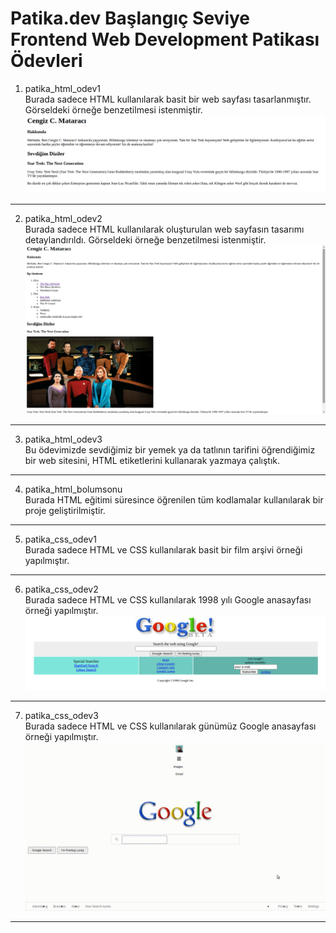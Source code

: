 # Patika.dev Başlangıç Seviye Frontend Web Development Patikası Ödevleri

1. patika_html_odev1 <br>
Burada sadece HTML kullanılarak basit bir web sayfası tasarlanmıştır. Görseldeki örneğe benzetilmesi istenmiştir.
![HTML ödevi1](img/html1.png)
---------------------------------------------------------
2. patika_html_odev2 <br>
Burada sadece HTML kullanılarak oluşturulan web sayfasın tasarımı detaylandırıldı. Görseldeki örneğe benzetilmesi istenmiştir.
![HTML ödevi2](img/html2.png)
---------------------------------------------------------
3. patika_html_odev3 <br>
Bu ödevimizde sevdiğimiz bir yemek ya da tatlının tarifini öğrendiğimiz bir web sitesini, HTML etiketlerini kullanarak yazmaya çalıştık.
---------------------------------------------------------
4. patika_html_bolumsonu <br>
Burada HTML eğitimi süresince öğrenilen tüm kodlamalar kullanılarak bir proje geliştirilmiştir.
---------------------------------------------------------
5. patika_css_odev1 <br>
Burada sadece HTML ve CSS kullanılarak basit bir film arşivi örneği yapılmıştır.
---------------------------------------------------------
6. patika_css_odev2 <br>
Burada sadece HTML ve CSS kullanılarak 1998 yılı Google anasayfası örneği yapılmıştır.
![Css ödevi2](img/css2.png)
---------------------------------------------------------
7. patika_css_odev3 <br>
Burada sadece HTML ve CSS kullanılarak günümüz Google anasayfası örneği yapılmıştır.
![Css ödevi3](img/css3.gif)
---------------------------------------------------------